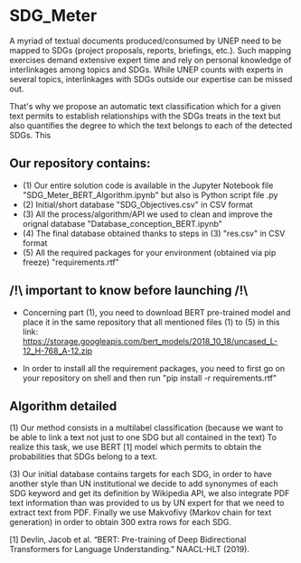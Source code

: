 # SDG_Meter 

A myriad of textual documents produced/consumed by UNEP need to be mapped to SDGs (project proposals, reports, briefings, etc.). Such mapping exercises demand extensive expert time and rely on personal knowledge of interlinkages among topics and SDGs. While UNEP counts with experts in several topics, interlinkages with SDGs outside our expertise can be missed out. 

That's why we propose an automatic text classification which for a given text permits to establish relationships with the SDGs treats in the text but also quantifies the degree to which the text belongs to each of the detected SDGs. This 


## Our repository contains: 

- (1) Our entire solution code is available in the Jupyter Notebook file "SDG_Meter_BERT_Algorithm.ipynb" but also is Python script file .py
- (2) Initial/short database "SDG_Objectives.csv" in CSV format
- (3) All the process/algorithm/API we used to clean and improve the orignal database "Database_conception_BERT.ipynb"
- (4) The final database obtained thanks to steps in (3) "res.csv" in CSV format
- (5) All the required packages for your environment (obtained via pip freeze) "requirements.rtf"


## /!\ important to know before launching /!\

- Concerning part (1), you need to download BERT pre-trained model and place it in the same repository that all mentioned files (1) to (5) in this link: https://storage.googleapis.com/bert_models/2018_10_18/uncased_L-12_H-768_A-12.zip

- In order to install all the requirement packages, you need to first go on your repository on shell and then run "pip install -r requirements.rtf"


## Algorithm detailed 

(1) Our method consists in a multilabel classification (because we want to be able to link a text not just to one SDG but all contained in the text)
To realize this task, we use BERT [1] model which permits to obtain the probabilities that SDGs belong to a text.

(3) Our initial database contains targets for each SDG, in order to have another style than UN institutional we decide to add synonymes of each SDG keyword and get its definition by Wikipedia API, we also integrate PDF text information than was provided to us by UN expert for that we need to extract text from PDF. Finally we use Makvofivy (Markov chain for text generation) in order to obtain 300 extra rows for each SDG.






[1] Devlin, Jacob et al. “BERT: Pre-training of Deep Bidirectional Transformers for Language Understanding.” NAACL-HLT (2019).
